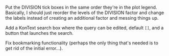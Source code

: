 Put the DIVISION tick boxes in the same order they're in the plot legend.
Basically, I should just reorder the levels of the DIVISION factor and change
the labels instead of creating an additional factor and messing things up.

Add a KonText search box where the query can be edited, default `[]`, and a
button that launches the search.

Fix bookmarking functionality (perhaps the only thing that's needed is to get
rid of the initial error...).
